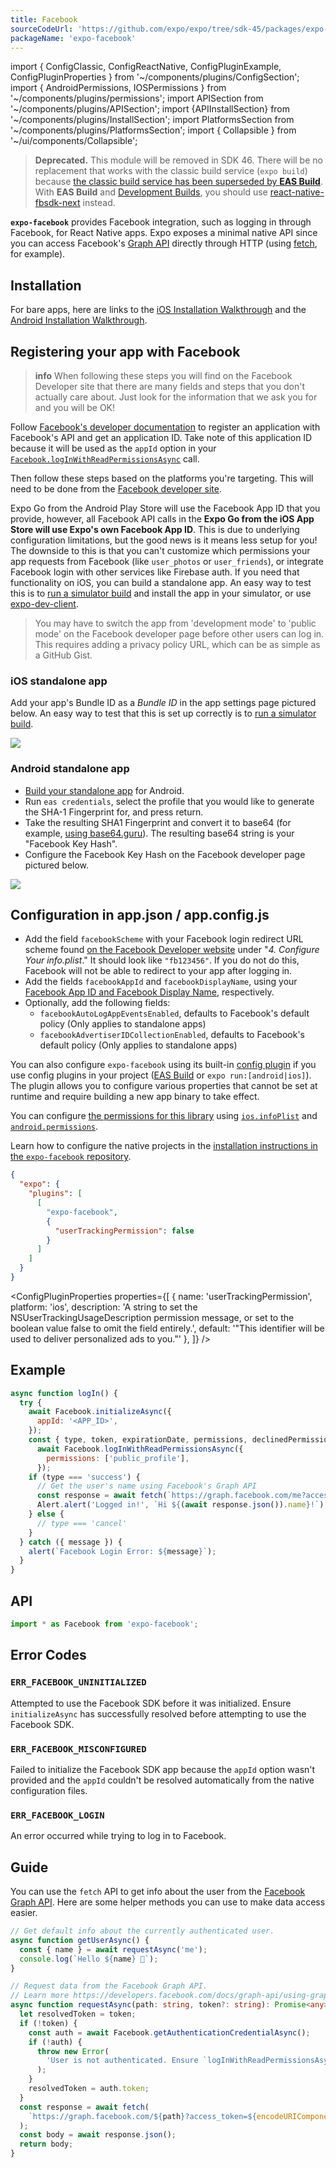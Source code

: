 ```yaml
---
title: Facebook
sourceCodeUrl: 'https://github.com/expo/expo/tree/sdk-45/packages/expo-facebook'
packageName: 'expo-facebook'
---
```


import { ConfigClassic, ConfigReactNative, ConfigPluginExample, ConfigPluginProperties } from '~/components/plugins/ConfigSection';
import { AndroidPermissions, IOSPermissions } from '~/components/plugins/permissions';
import APISection from '~/components/plugins/APISection';
import {APIInstallSection} from '~/components/plugins/InstallSection';
import PlatformsSection from '~/components/plugins/PlatformsSection';
import { Collapsible } from '~/ui/components/Collapsible';

> **Deprecated.** This module will be removed in SDK 46. There will be no replacement that works with the classic build service (`expo build`) because [the classic build service has been superseded by **EAS Build**](https://blog.expo.dev/turtle-goes-out-to-sea-d334db2a6b60). With **EAS Build** and [Development Builds](/development/introduction.md), you should use [react-native-fbsdk-next](https://github.com/thebergamo/react-native-fbsdk-next/#expo-installation) instead.

**`expo-facebook`** provides Facebook integration, such as logging in through Facebook, for React Native apps. Expo exposes a minimal native API since you can access Facebook's [Graph API](https://developers.facebook.com/docs/graph-api) directly through HTTP (using [fetch](https://reactnative.dev/docs/network.html#fetch), for example).

<PlatformsSection android emulator ios simulator />

## Installation

<APIInstallSection />

For bare apps, here are links to the [iOS Installation Walkthrough](https://developers.facebook.com/docs/ios/getting-started/#step-3---configure-your-project) and the [Android Installation Walkthrough](https://developers.facebook.com/docs/android/getting-started#app_id).

## Registering your app with Facebook

> **info** When following these steps you will find on the Facebook Developer site that there are many fields and steps that you don't actually care about. Just look for the information that we ask you for and you will be OK!

Follow [Facebook's developer documentation](https://developers.facebook.com/docs/apps/register) to register an application with Facebook's API and get an application ID. Take note of this application ID because it will be used as the `appId` option in your [`Facebook.logInWithReadPermissionsAsync`](#expofacebookloginwithreadpermissionsasync 'Facebook.logInWithReadPermissionsAsync') call.

Then follow these steps based on the platforms you're targeting. This will need to be done from the [Facebook developer site](https://developers.facebook.com/).

Expo Go from the Android Play Store will use the Facebook App ID that you provide, however, all Facebook API calls in the **Expo Go from the iOS App Store will use Expo's own Facebook App ID**. This is due to underlying configuration limitations, but the good news is it means less setup for you! The downside to this is that you can't customize which permissions your app requests from Facebook (like `user_photos` or `user_friends`), or integrate Facebook login with other services like Firebase auth. If you need that functionality on iOS, you can build a standalone app. An easy way to test this is to [run a simulator build](/build-reference/simulators.md) and install the app in your simulator, or use [expo-dev-client](/development/introduction.md).

> You may have to switch the app from 'development mode' to 'public mode' on the Facebook developer page before other users can log in. This requires adding a privacy policy URL, which can be as simple as a GitHub Gist.

### iOS standalone app

Add your app's Bundle ID as a _Bundle ID_ in the app settings page pictured below. An easy way to test that this is set up correctly is to [run a simulator build](/build-reference/simulators.md).

<Collapsible summary="Screenshot of the Facebook developer page">

![](/static/images/facebook-app-settings.png)

</Collapsible>

### Android standalone app

- [Build your standalone app](/archive/classic-updates/building-standalone-apps) for Android.
- Run `eas credentials`, select the profile that you would like to generate the SHA-1 Fingerprint for, and press return.
- Take the resulting SHA1 Fingerprint and convert it to base64 (for example, [using base64.guru](https://base64.guru/converter/encode/hex)). The resulting base64 string is your "Facebook Key Hash".
- Configure the Facebook Key Hash on the Facebook developer page pictured below.

<Collapsible summary="Screenshot of the Facebook developer page">

![](/static/images/facebook-app-settings.png)

</Collapsible>

## Configuration in app.json / app.config.js

- Add the field `facebookScheme` with your Facebook login redirect URL scheme found [on the Facebook Developer website](https://developers.facebook.com/docs/facebook-login/ios) under "_4. Configure Your info.plist_." It should look like `"fb123456"`. If you do not do this, Facebook will not be able to redirect to your app after logging in.
- Add the fields `facebookAppId` and `facebookDisplayName`, using your [Facebook App ID and Facebook Display Name](https://developers.facebook.com/docs/facebook-login/ios), respectively.
- Optionally, add the following fields:
  - `facebookAutoLogAppEventsEnabled`, defaults to Facebook's default policy (Only applies to standalone apps)
  - `facebookAdvertiserIDCollectionEnabled`, defaults to Facebook's default policy (Only applies to standalone apps)

You can also configure `expo-facebook` using its built-in [config plugin](/guides/config-plugins.md) if you use config plugins in your project ([EAS Build](/build/introduction.md) or `expo run:[android|ios]`). The plugin allows you to configure various properties that cannot be set at runtime and require building a new app binary to take effect.

<ConfigClassic>

You can configure [the permissions for this library](#permissions) using [`ios.infoPlist`](../config/app.md#infoplist) and [`android.permissions`](../config/app.md#permissions).

</ConfigClassic>

<ConfigReactNative>

Learn how to configure the native projects in the [installation instructions in the `expo-facebook` repository](https://github.com/expo/expo/tree/main/packages/expo-facebook#installation-in-bare-react-native-projects).

</ConfigReactNative>

<ConfigPluginExample>

```json
{
  "expo": {
    "plugins": [
      [
        "expo-facebook",
        {
          "userTrackingPermission": false
        }
      ]
    ]
  }
}
```

</ConfigPluginExample>

<ConfigPluginProperties properties={[
{ name: 'userTrackingPermission', platform: 'ios', description: 'A string to set the NSUserTrackingUsageDescription permission message, or set to the boolean value false to omit the field entirely.', default: '"This identifier will be used to deliver personalized ads to you."' },
]} />

## Example

```javascript
async function logIn() {
  try {
    await Facebook.initializeAsync({
      appId: '<APP_ID>',
    });
    const { type, token, expirationDate, permissions, declinedPermissions } =
      await Facebook.logInWithReadPermissionsAsync({
        permissions: ['public_profile'],
      });
    if (type === 'success') {
      // Get the user's name using Facebook's Graph API
      const response = await fetch(`https://graph.facebook.com/me?access_token=${token}`);
      Alert.alert('Logged in!', `Hi ${(await response.json()).name}!`);
    } else {
      // type === 'cancel'
    }
  } catch ({ message }) {
    alert(`Facebook Login Error: ${message}`);
  }
}
```

## API

```js
import * as Facebook from 'expo-facebook';
```

<APISection packageName="expo-facebook" />

## Error Codes

### `ERR_FACEBOOK_UNINITIALIZED`

Attempted to use the Facebook SDK before it was initialized. Ensure `initializeAsync` has successfully resolved before attempting to use the Facebook SDK.

### `ERR_FACEBOOK_MISCONFIGURED`

Failed to initialize the Facebook SDK app because the `appId` option wasn't provided and the `appId` couldn't be resolved automatically from the native configuration files.

### `ERR_FACEBOOK_LOGIN`

An error occurred while trying to log in to Facebook.

## Guide

You can use the `fetch` API to get info about the user from the [Facebook Graph API](https://developers.facebook.com/docs/graph-api/using-graph-api/). Here are some helper methods you can use to make data access easier.

```ts
// Get default info about the currently authenticated user.
async function getUserAsync() {
  const { name } = await requestAsync('me');
  console.log(`Hello ${name} 👋`);
}

// Request data from the Facebook Graph API.
// Learn more https://developers.facebook.com/docs/graph-api/using-graph-api/
async function requestAsync(path: string, token?: string): Promise<any> {
  let resolvedToken = token;
  if (!token) {
    const auth = await Facebook.getAuthenticationCredentialAsync();
    if (!auth) {
      throw new Error(
        'User is not authenticated. Ensure `logInWithReadPermissionsAsync` has successfully resolved before attempting to use the FBSDK Graph API.'
      );
    }
    resolvedToken = auth.token;
  }
  const response = await fetch(
    `https://graph.facebook.com/${path}?access_token=${encodeURIComponent(resolvedToken)}`
  );
  const body = await response.json();
  return body;
}
```
